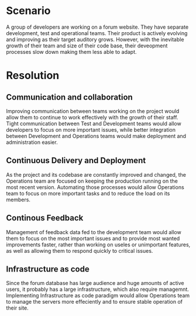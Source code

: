 # Scenario
A group of developers are working on a forum website. They have separate development, test and operational teams. Their product is actively evolving and improving as their target auditory grows. However, with the inevitable growth of their team and size of their code base, their deveopment processes slow down making them less able to adapt.

# Resolution
## Communication and collaboration
Improving communication between teams working on the project would allow them to continue to work effectively with the growth of their staff. Tight communication between Test and Development teams would allow developers to focus on more important issues, while better integration between Development and Operations teams would make deployment and administration easier.

## Continuous Delivery and Deployment
As the project and its codebase are constantly improved and changed, the Operations team are focused on keeping the production running on the most recent version. Automating those processes would allow Operations team to focus on more important tasks and to reduce the load on its members.

## Continous Feedback
Management of feedback data fed to the development team would allow them to focus on the most important issues and to provide most wanted improvements faster, rather than working on useles or unimportant features, as well as allowing them to respond quickly to critical issues.

## Infrastructure as code
Since the forum database has large audience and huge amounts of active users, it probably has a large infrastructure, which also require managemnt. Implementing Infrastructure as code paradigm would allow Operations team to manage the servers more effeciently and to ensure stable operation of their site.
